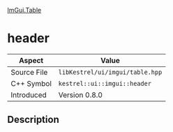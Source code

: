 [ImGui.Table](index)
# header
| Aspect | Value |
| --- | --- |
| Source File | `libKestrel/ui/imgui/table.hpp` |
| C++ Symbol | `kestrel::ui::imgui::header` |
| Introduced | Version 0.8.0 |
## Description


